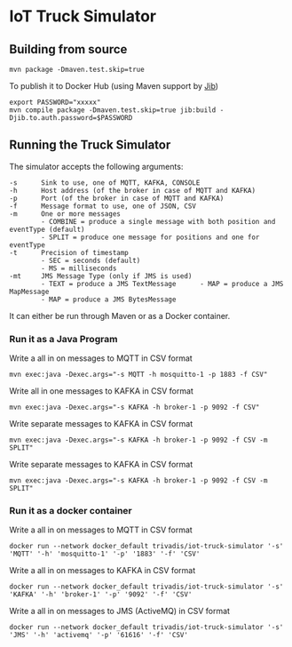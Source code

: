 # IoT Truck Simulator

## Building from source

```
mvn package -Dmaven.test.skip=true
```

To publish it to Docker Hub (using Maven support by [Jib](https://github.com/GoogleContainerTools/jib/tree/master/jib-maven-plugin#quickstart))

```
export PASSWORD="xxxxx"
mvn compile package -Dmaven.test.skip=true jib:build -Djib.to.auth.password=$PASSWORD
```

## Running the Truck Simulator

The simulator accepts the following arguments:

```
-s 		Sink to use, one of MQTT, KAFKA, CONSOLE
-h 		Host address (of the broker in case of MQTT and KAFKA)
-p 		Port (of the broker in case of MQTT and KAFKA)
-f 		Message format to use, one of JSON, CSV
-m 		One or more messages 
		- COMBINE = produce a single message with both position and eventType (default)
		- SPLIT = produce one message for positions and one for eventType
-t 		Precision of timestamp
		- SEC = seconds (default)
		- MS = milliseconds
-mt 	JMS Message Type (only if JMS is used) 
		- TEXT = produce a JMS TextMessage		- MAP = produce a JMS MapMessage
		- MAP = produce a JMS BytesMessage
```

It can either be run through Maven or as a Docker container. 

### Run it as a Java Program

Write a all in on messages to MQTT in CSV format

```
mvn exec:java -Dexec.args="-s MQTT -h mosquitto-1 -p 1883 -f CSV"
```

Write all in one messages to KAFKA in CSV format

```
mvn exec:java -Dexec.args="-s KAFKA -h broker-1 -p 9092 -f CSV"
```

Write separate messages to KAFKA in CSV format

```
mvn exec:java -Dexec.args="-s KAFKA -h broker-1 -p 9092 -f CSV -m SPLIT"
```

Write separate messages to KAFKA in CSV format

```
mvn exec:java -Dexec.args="-s KAFKA -h broker-1 -p 9092 -f CSV -m SPLIT"
```


### Run it as a docker container

Write a all in on messages to MQTT in CSV format

```
docker run --network docker_default trivadis/iot-truck-simulator '-s' 'MQTT' '-h' 'mosquitto-1' '-p' '1883' '-f' 'CSV'
```

Write a all in on messages to KAFKA in CSV format

```
docker run --network docker_default trivadis/iot-truck-simulator '-s' 'KAFKA' '-h' 'broker-1' '-p' '9092' '-f' 'CSV'
```

Write a all in on messages to JMS (ActiveMQ) in CSV format

```
docker run --network docker_default trivadis/iot-truck-simulator '-s' 'JMS' '-h' 'activemq' '-p' '61616' '-f' 'CSV'
```